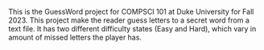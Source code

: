 This is the GuessWord project for COMPSCI 101 at Duke University for Fall 2023. 
This project make the reader guess letters to a secret word from a text file. 
It has two different difficulty states (Easy and Hard), which vary in amount of missed letters the player has.
